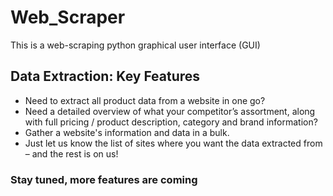 # Web_Scraper
This is a web-scraping python graphical user interface (GUI)

## Data Extraction: Key Features
- Need to extract all product data from a website in one go?
- Need a detailed overview of what your competitor’s assortment, along with full pricing / product description, category and brand information?
- Gather a website's information and data in a bulk.
- Just let us know the list of sites where you want the data extracted from – and the rest is on us!

### Stay tuned, more features are coming
